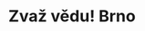 ---
title: Zvaž vědu! Brno
layout: location

headerTitle: "v Brně"
headerText: "Na vědu nikdy není příliš brzy!"
headerPhoto: "/media/imgs/locations/brno-header.jpg"

joinUs: "https://docs.google.com/forms/d/e/1FAIpQLSfcJ-UBJbM2AViK-YROJKVnQNVMPbJa7sXnHQUw05gknWHlQQ/viewform"

events: "2"
participants: "150+"
speakers: "9"

team: [petr, matěj, oliver, anička, monča]
partners: [hvezdarna-cz, eserocz-cz]
---